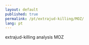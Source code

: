 ```yaml
---
layout: default
published: true
permalink: /pt/extrajud-killing/MOZ/
lang: pt
---
```


extrajud-killing analysis MOZ
